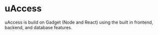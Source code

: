 # uAccess
uAccess is build on Gadget (Node and React) using the built in frontend, backend, and database features.
